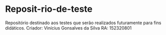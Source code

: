 # Reposit-rio-de-teste
Repositório destinado aos testes que serão realizados futuramente para fins didáticos.
Criador: Vinícius Gonsalves da Silva
RA: 152320801
